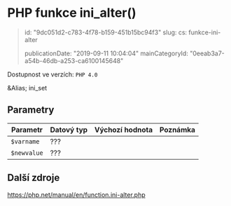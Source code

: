 PHP funkce ini_alter()
======================

> id: "9dc051d2-c783-4f78-b159-451b15bc94f3"
> slug:
> 	cs: funkce-ini-alter
> 
> publicationDate: "2019-09-11 10:04:04"
> mainCategoryId: "0eeab3a7-a54b-46db-a253-ca6100145648"

Dostupnost ve verzích: `PHP 4.0`

&Alias; <function>ini_set</function>


Parametry
--------------

| Parametr | Datový typ | Výchozí hodnota | Poznámka |
|-----|-----|-----|-----|
| `$varname` | ??? |  |  |
| `$newvalue` | ??? |  |  |


Další zdroje
------------

https://php.net/manual/en/function.ini-alter.php
